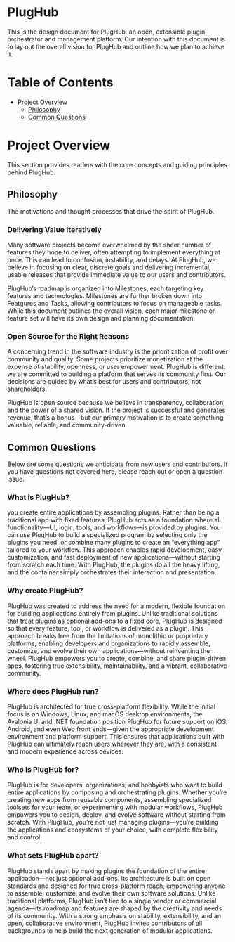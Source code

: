 # **PlugHub**

This is the design document for PlugHub, an open, extensible plugin orchestrator and management platform. Our intention with this document is to lay out the overall vision for PlugHub and outline how we plan to achieve it.

# Table of Contents
* [Project Overview](#project-overview)
    * [Philosophy](#philosophy)
    * [Common Questions](#common-questions)

# Project Overview

This section provides readers with the core concepts and guiding principles behind PlugHub.

## Philosophy

The motivations and thought processes that drive the spirit of PlugHub.

### Delivering Value Iteratively

Many software projects become overwhelmed by the sheer number of features they hope to deliver, often attempting to implement everything at once. This can lead to confusion, instability, and delays. At PlugHub, we believe in focusing on clear, discrete goals and delivering incremental, usable releases that provide immediate value to our users and contributors.

PlugHub’s roadmap is organized into Milestones, each targeting key features and technologies. Milestones are further broken down into Featgures and Tasks, allowing contributors to focus on manageable tasks. While this document outlines the overall vision, each major milestone or feature set will have its own design and planning documentation.

### Open Source for the Right Reasons

A concerning trend in the software industry is the prioritization of profit over community and quality. Some projects prioritize monetization at the expense of stability, openness, or user empowerment. PlugHub is different: we are committed to building a platform that serves its community first. Our decisions are guided by what’s best for users and contributors, not shareholders.

PlugHub is open source because we believe in transparency, collaboration, and the power of a shared vision. If the project is successful and generates revenue, that’s a bonus—but our primary motivation is to create something valuable, reliable, and community-driven.

## Common Questions

Below are some questions we anticipate from new users and contributors. If you have questions not covered here, please reach out or open a question issue.

### What is PlugHub?

you create entire applications by assembling plugins. Rather than being a traditional app with fixed features, PlugHub acts as a foundation where all functionality—UI, logic, tools, and workflows—is provided by plugins. You can use PlugHub to build a specialized program by selecting only the plugins you need, or combine many plugins to create an “everything app” tailored to your workflow. This approach enables rapid development, easy customization, and fast deployment of new applications—without starting from scratch each time. With PlugHub, the plugins do all the heavy lifting, and the container simply orchestrates their interaction and presentation.

### Why create PlugHub?

PlugHub was created to address the need for a modern, flexible foundation for building applications entirely from plugins. Unlike traditional solutions that treat plugins as optional add-ons to a fixed core, PlugHub is designed so that every feature, tool, or workflow is delivered as a plugin. This approach breaks free from the limitations of monolithic or proprietary platforms, enabling developers and organizations to rapidly assemble, customize, and evolve their own applications—without reinventing the wheel. PlugHub empowers you to create, combine, and share plugin-driven apps, fostering true extensibility, maintainability, and a vibrant, collaborative community.

### Where does PlugHub run?

PlugHub is architected for true cross-platform flexibility. While the initial focus is on Windows, Linux, and macOS desktop environments, the Avalonia UI and .NET foundation position PlugHub for future support on iOS, Android, and even Web front ends—given the appropriate development environment and platform support. This ensures that applications built with PlugHub can ultimately reach users wherever they are, with a consistent and modern experience across devices.

### Who is PlugHub for?

PlugHub is for developers, organizations, and hobbyists who want to build entire applications by composing and orchestrating plugins. Whether you’re creating new apps from reusable components, assembling specialized toolsets for your team, or experimenting with modular workflows, PlugHub empowers you to design, deploy, and evolve software without starting from scratch. With PlugHub, you’re not just managing plugins—you’re building the applications and ecosystems of your choice, with complete flexibility and control.

### What sets PlugHub apart?

PlugHub stands apart by making plugins the foundation of the entire application—not just optional add-ons. Its architecture is built on open standards and designed for true cross-platform reach, empowering anyone to assemble, customize, and evolve their own software solutions. Unlike traditional platforms, PlugHub isn’t tied to a single vendor or commercial agenda—its roadmap and features are shaped by the creativity and needs of its community. With a strong emphasis on stability, extensibility, and an open, collaborative environment, PlugHub invites contributors of all backgrounds to help build the next generation of modular applications.
